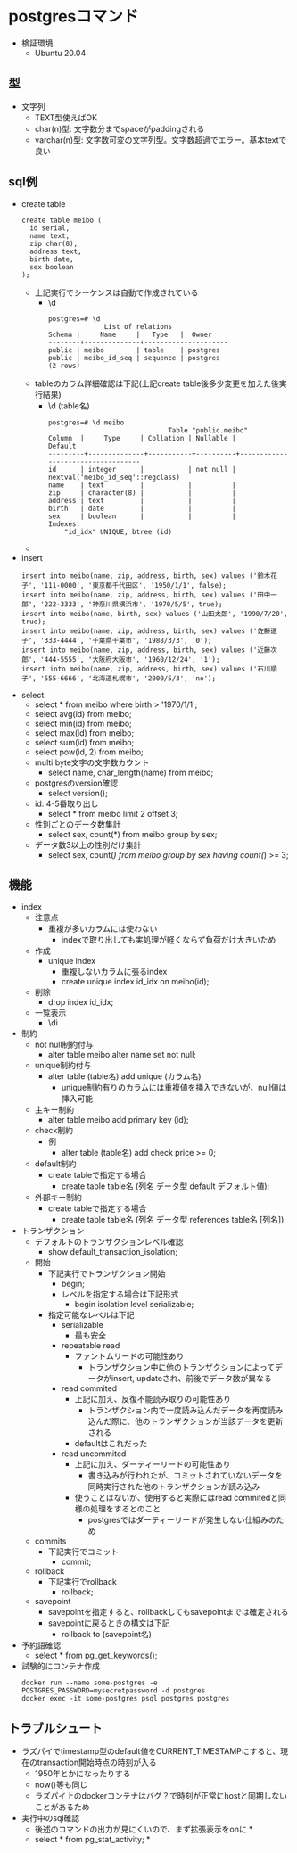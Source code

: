 # postgresコマンド

* 検証環境
  * Ubuntu 20.04

## 型

* 文字列
  * TEXT型使えばOK
  * char(n)型: 文字数分までspaceがpaddingされる
  * varchar(n)型: 文字数可変の文字列型。文字数超過でエラー。基本textで良い

## sql例

* create table
  ```
  create table meibo (
    id serial,
    name text,
    zip char(8),
    address text,
    birth date,
    sex boolean
  );
  ```
  * 上記実行でシーケンスは自動で作成されている
    * \d
      ```
      postgres=# \d
                    List of relations
      Schema |     Name     |   Type   |  Owner
      --------+--------------+----------+----------
      public | meibo        | table    | postgres
      public | meibo_id_seq | sequence | postgres
      (2 rows)
      ```
  * tableのカラム詳細確認は下記(上記create table後多少変更を加えた後実行結果)
    * \d (table名)
      ```
      postgres=# \d meibo
                                    Table "public.meibo"
      Column  |     Type     | Collation | Nullable |              Default
      ---------+--------------+-----------+----------+-----------------------------------
      id      | integer      |           | not null | nextval('meibo_id_seq'::regclass)
      name    | text         |           |          |
      zip     | character(8) |           |          |
      address | text         |           |          |
      birth   | date         |           |          |
      sex     | boolean      |           |          |
      Indexes:
          "id_idx" UNIQUE, btree (id)

      ```
  * 
* insert
  ```
  insert into meibo(name, zip, address, birth, sex) values ('鈴木花子', '111-0000', '東京都千代田区', '1950/1/1', false);
  insert into meibo(name, zip, address, birth, sex) values ('田中一郎', '222-3333', '神奈川県横浜市', '1970/5/5', true);
  insert into meibo(name, birth, sex) values ('山田太郎', '1990/7/20', true);
  insert into meibo(name, zip, address, birth, sex) values ('佐藤道子', '333-4444', '千葉県千葉市', '1988/3/3', '0');
  insert into meibo(name, zip, address, birth, sex) values ('近藤次郎', '444-5555', '大阪府大阪市', '1960/12/24', '1');
  insert into meibo(name, zip, address, birth, sex) values ('石川順子', '555-6666', '北海道札幌市', '2000/5/3', 'no');
  ```
* select
  * select * from meibo where birth > '1970/1/1';
  * select avg(id) from meibo;
  * select min(id) from meibo;
  * select max(id) from meibo;
  * select sum(id) from meibo;
  * select pow(id, 2) from meibo;
  * multi byte文字の文字数カウント
    * select name, char_length(name) from meibo;
  * postgresのversion確認
    * select version();
  * id: 4-5番取り出し
    * select * from meibo limit 2 offset 3;
  * 性別ごとのデータ数集計
    * select sex, count(*) from meibo group by sex;
  * データ数3以上の性別だけ集計
    * select sex, count(*) from meibo group by sex having count(*) >= 3;

## 機能

* index
  * 注意点
    * 重複が多いカラムには使わない
      * indexで取り出しても実処理が軽くならず負荷だけ大きいため
  * 作成
    * unique index
      * 重複しないカラムに張るindex
      * create unique index id_idx on meibo(id);
  * 削除
    * drop index id_idx;
  * 一覧表示
    * \di
* 制約
  * not null制約付与
    * alter table meibo alter name set not null;
  * unique制約付与
    * alter table (table名) add unique (カラム名)
      * unique制約有りのカラムには重複値を挿入できないが、null値は挿入可能
  * 主キー制約
    * alter table meibo add primary key (id);
  * check制約
    * 例
      * alter table (table名) add check price >= 0;
  * default制約
    * create tableで指定する場合
      * create table table名 (列名 データ型 default デフォルト値);
  * 外部キー制約
    * create tableで指定する場合
      * create table table名 (列名 データ型 references table名 [列名])
* トランザクション
  * デフォルトのトランザクションレベル確認
    * show default_transaction_isolation;
  * 開始
    * 下記実行でトランザクション開始
      * begin;
      * レベルを指定する場合は下記形式
        * begin isolation level serializable;
    * 指定可能なレベルは下記  
      * serializable
        * 最も安全
      * repeatable read
        * ファントムリードの可能性あり
          * トランザクション中に他のトランザクションによってデータがinsert, updateされ、前後でデータ数が異なる
      * read commited
        * 上記に加え、反復不能読み取りの可能性あり
          * トランザクション内で一度読み込んだデータを再度読み込んだ際に、他のトランザクションが当該データを更新される
        * defaultはこれだった
      * read uncommited
        * 上記に加え、ダーティーリードの可能性あり
          * 書き込みが行われたが、コミットされていないデータを同時実行された他のトランザクションが読み込み
        * 使うことはないが、使用すると実際にはread commitedと同様の処理をするとのこと
          * postgresではダーティーリードが発生しない仕組みのため
  * commits
    * 下記実行でコミット
      * commit;
  * rollback
    * 下記実行でrollback
      * rollback;
  * savepoint
    * savepointを指定すると、rollbackしてもsavepointまでは確定される
    * savepointに戻るときの構文は下記
      * rollback to (savepoint名)
* 予約語確認
  * select * from pg_get_keywords();
* 試験的にコンテナ作成
  ```
  docker run --name some-postgres -e POSTGRES_PASSWORD=mysecretpassword -d postgres
  docker exec -it some-postgres psql postgres postgres
  ```

## トラブルシュート

* ラズパイでtimestamp型のdefault値をCURRENT_TIMESTAMPにすると、現在のtransaction開始時点の時刻が入る
  * 1950年とかになったりする
  * now()等も同じ
  * ラズパイ上のdockerコンテナはバグ？で時刻が正常にhostと同期しないことがあるため
* 実行中のsql確認
  * 後述のコマンドの出力が見にくいので、まず拡張表示をonに
    * 
  * select * from pg_stat_activity;
    * 